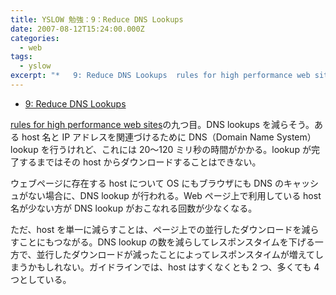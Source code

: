 ```yaml
---
title: YSLOW 勉強：9：Reduce DNS Lookups
date: 2007-08-12T15:24:00.000Z
categories:
  - web
tags:
  - yslow
excerpt: "*   9: Reduce DNS Lookups  rules for high performance web sitesの九つ目。DNS lookups を減らそう。あるhost名とIPアドレスを関連づけるためにDNS（Domain Name System）lookupを行うけれど、これには20〜120ミリ秒の時間がかかる。lookupが完了するまではそのhostからダウンロードすることはできない。"
---
```


- [9: Reduce DNS Lookups](http://developer.yahoo.com/performance/rules.html#dns_lookups)

[rules for high performance web sites](http://developer.yahoo.com/performance/rules.html)の九つ目。DNS lookups を減らそう。ある host 名と IP アドレスを関連づけるために DNS（Domain Name System）lookup を行うけれど、これには 20〜120 ミリ秒の時間がかかる。lookup が完了するまではその host からダウンロードすることはできない。

ウェブページに存在する host について OS にもブラウザにも DNS のキャッシュがない場合に、DNS lookup が行われる。Web ページ上で利用している host 名が少ない方が DNS lookup がおこなれる回数が少なくなる。

ただ、host を単一に減らすことは、ページ上での並行したダウンロードを減らすことにもつながる。DNS lookup の数を減らしてレスポンスタイムを下げる一方で、並行したダウンロードが減ったことによってレスポンスタイムが増えてしまうかもしれない。ガイドラインでは、host はすくなくとも 2 つ、多くても 4 つとしている。
